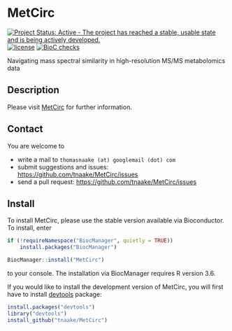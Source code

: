 # MetCirc

[![Project Status: Active - The project has reached a stable, usable state and is being actively developed.](http://www.repostatus.org/badges/latest/active.svg)](http://www.repostatus.org/#active)
[![license](http://img.shields.io/badge/license-GPL%20%28%3E=%203%29-brightgreen.svg?style=flat)](http://www.gnu.org/licenses/gpl-3.0.html)
[![BioC checks](https://bioconductor.org/shields/build/devel/bioc/MetCirc.svg)](https://bioconductor.org/shields/build/devel/bioc/MetCirc.svg)

Navigating mass spectral similarity in high-resolution MS/MS metabolomics data

## Description
Please visit [MetCirc](https://bioconductor.org/packages/MetCirc) for further information. 

## Contact 

You are welcome to 

 * write a mail to `thomasnaake (at) googlemail (dot) com`
 * submit suggestions and issues: <https://github.com/tnaake/MetCirc/issues>
 * send a pull request: <https://github.com/tnaake/MetCirc/issues> 

## Install
To install MetCirc, please use the stable version available via Bioconductor. 
To install, enter 

```r 
if (!requireNamespace("BiocManager", quietly = TRUE))
    install.packages("BiocManager")

BiocManager::install("MetCirc")
``` 

to your console. The installation via BiocManager requires R version 3.6. 


If you would like to install the development version of MetCirc, you will first
have to install [devtools](http://cran.r-project.org/web/packages/devtools/index.html) package: 

```r
install.packages("devtools")
library("devtools")
install_github("tnaake/MetCirc")
```


